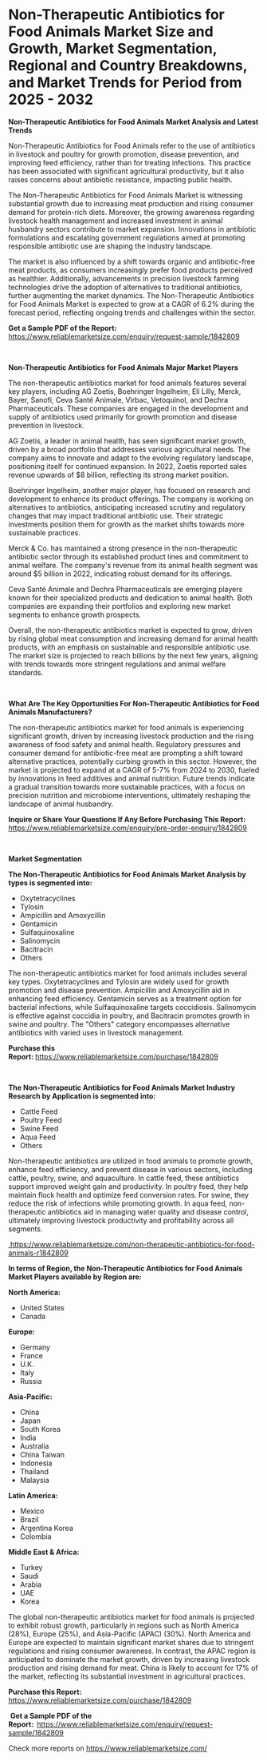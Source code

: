 <p><h1>Non-Therapeutic Antibiotics for Food Animals Market Size and Growth, Market Segmentation, Regional and Country Breakdowns, and Market Trends for Period from 2025 -  2032</h1></p><p><strong>Non-Therapeutic Antibiotics for Food Animals Market Analysis and Latest Trends</strong></p>
<p><p>Non-Therapeutic Antibiotics for Food Animals refer to the use of antibiotics in livestock and poultry for growth promotion, disease prevention, and improving feed efficiency, rather than for treating infections. This practice has been associated with significant agricultural productivity, but it also raises concerns about antibiotic resistance, impacting public health.</p><p>The Non-Therapeutic Antibiotics for Food Animals Market is witnessing substantial growth due to increasing meat production and rising consumer demand for protein-rich diets. Moreover, the growing awareness regarding livestock health management and increased investment in animal husbandry sectors contribute to market expansion. Innovations in antibiotic formulations and escalating government regulations aimed at promoting responsible antibiotic use are shaping the industry landscape.</p><p>The market is also influenced by a shift towards organic and antibiotic-free meat products, as consumers increasingly prefer food products perceived as healthier. Additionally, advancements in precision livestock farming technologies drive the adoption of alternatives to traditional antibiotics, further augmenting the market dynamics. The Non-Therapeutic Antibiotics for Food Animals Market is expected to grow at a CAGR of 6.2% during the forecast period, reflecting ongoing trends and challenges within the sector.</p></p>
<p><strong>Get a Sample PDF of the Report:&nbsp;</strong> <a href="https://www.reliablemarketsize.com/enquiry/request-sample/1842809?utm_campaign=2936&utm_medium=2&utm_source=Github&utm_content=ia&utm_term=26032025&utm_id=non-therapeutic-antibiotics-for-food-animals">https://www.reliablemarketsize.com/enquiry/request-sample/1842809</a></p>
<p>&nbsp;</p>
<p><strong>Non-Therapeutic Antibiotics for Food Animals Major Market Players</strong></p>
<p><p>The non-therapeutic antibiotics market for food animals features several key players, including AG Zoetis, Boehringer Ingelheim, Eli Lilly, Merck, Bayer, Sanofi, Ceva Santé Animale, Virbac, Vetoquinol, and Dechra Pharmaceuticals. These companies are engaged in the development and supply of antibiotics used primarily for growth promotion and disease prevention in livestock.</p><p>AG Zoetis, a leader in animal health, has seen significant market growth, driven by a broad portfolio that addresses various agricultural needs. The company aims to innovate and adapt to the evolving regulatory landscape, positioning itself for continued expansion. In 2022, Zoetis reported sales revenue upwards of $8 billion, reflecting its strong market position.</p><p>Boehringer Ingelheim, another major player, has focused on research and development to enhance its product offerings. The company is working on alternatives to antibiotics, anticipating increased scrutiny and regulatory changes that may impact traditional antibiotic use. Their strategic investments position them for growth as the market shifts towards more sustainable practices.</p><p>Merck & Co. has maintained a strong presence in the non-therapeutic antibiotic sector through its established product lines and commitment to animal welfare. The company's revenue from its animal health segment was around $5 billion in 2022, indicating robust demand for its offerings.</p><p>Ceva Santé Animale and Dechra Pharmaceuticals are emerging players known for their specialized products and dedication to animal health. Both companies are expanding their portfolios and exploring new market segments to enhance growth prospects.</p><p>Overall, the non-therapeutic antibiotics market is expected to grow, driven by rising global meat consumption and increasing demand for animal health products, with an emphasis on sustainable and responsible antibiotic use. The market size is projected to reach billions by the next few years, aligning with trends towards more stringent regulations and animal welfare standards.</p></p>
<p>&nbsp;</p>
<p><strong>What Are The Key Opportunities For Non-Therapeutic Antibiotics for Food Animals Manufacturers?</strong></p>
<p><p>The non-therapeutic antibiotics market for food animals is experiencing significant growth, driven by increasing livestock production and the rising awareness of food safety and animal health. Regulatory pressures and consumer demand for antibiotic-free meat are prompting a shift toward alternative practices, potentially curbing growth in this sector. However, the market is projected to expand at a CAGR of 5-7% from 2024 to 2030, fueled by innovations in feed additives and animal nutrition. Future trends indicate a gradual transition towards more sustainable practices, with a focus on precision nutrition and microbiome interventions, ultimately reshaping the landscape of animal husbandry.</p></p>
<p><strong>Inquire or Share Your Questions If Any Before Purchasing This Report:</strong> <a href="https://www.reliablemarketsize.com/enquiry/pre-order-enquiry/1842809?utm_campaign=2936&utm_medium=2&utm_source=Github&utm_content=ia&utm_term=26032025&utm_id=non-therapeutic-antibiotics-for-food-animals">https://www.reliablemarketsize.com/enquiry/pre-order-enquiry/1842809</a></p>
<p>&nbsp;</p>
<p><strong>Market Segmentation</strong></p>
<p><strong>The Non-Therapeutic Antibiotics for Food Animals Market Analysis by types is segmented into:</strong></p>
<p><ul><li>Oxytetracyclines</li><li>Tylosin</li><li>Ampicillin and Amoxycillin</li><li>Gentamicin</li><li>Sulfaquinoxaline</li><li>Salinomycin</li><li>Bacitracin</li><li>Others</li></ul></p>
<p><p>The non-therapeutic antibiotics market for food animals includes several key types. Oxytetracyclines and Tylosin are widely used for growth promotion and disease prevention. Ampicillin and Amoxycillin aid in enhancing feed efficiency. Gentamicin serves as a treatment option for bacterial infections, while Sulfaquinoxaline targets coccidiosis. Salinomycin is effective against coccidia in poultry, and Bacitracin promotes growth in swine and poultry. The "Others" category encompasses alternative antibiotics with varied uses in livestock management.</p></p>
<p><strong>Purchase this Report:&nbsp;</strong><a href="https://www.reliablemarketsize.com/purchase/1842809?utm_campaign=2936&utm_medium=2&utm_source=Github&utm_content=ia&utm_term=26032025&utm_id=non-therapeutic-antibiotics-for-food-animals">https://www.reliablemarketsize.com/purchase/1842809</a></p>
<p>&nbsp;</p>
<p><strong>The Non-Therapeutic Antibiotics for Food Animals Market Industry Research by Application is segmented into:</strong></p>
<p><ul><li>Cattle Feed</li><li>Poultry Feed</li><li>Swine Feed</li><li>Aqua Feed</li><li>Others</li></ul></p>
<p><p>Non-therapeutic antibiotics are utilized in food animals to promote growth, enhance feed efficiency, and prevent disease in various sectors, including cattle, poultry, swine, and aquaculture. In cattle feed, these antibiotics support improved weight gain and productivity. In poultry feed, they help maintain flock health and optimize feed conversion rates. For swine, they reduce the risk of infections while promoting growth. In aqua feed, non-therapeutic antibiotics aid in managing water quality and disease control, ultimately improving livestock productivity and profitability across all segments.</p></p>
<p><a href="https://www.reliablemarketsize.com/non-therapeutic-antibiotics-for-food-animals-r1842809?utm_campaign=2936&utm_medium=2&utm_source=Github&utm_content=ia&utm_term=26032025&utm_id=non-therapeutic-antibiotics-for-food-animals">&nbsp;https://www.reliablemarketsize.com/non-therapeutic-antibiotics-for-food-animals-r1842809</a></p>
<p><strong>In terms of Region, the Non-Therapeutic Antibiotics for Food Animals Market Players available by Region are:</strong></p>
<p>
    <p> <strong> North America: </strong>
        <ul>
            <li>United States</li>
            <li>Canada</li>
        </ul>
        </p> 
    <p> <strong> Europe: </strong>
        <ul>
            <li>Germany</li>
            <li>France</li>
            <li>U.K.</li>
            <li>Italy</li>
            <li>Russia</li>
        </ul>
        </p> 
    <p> <strong> Asia-Pacific: </strong>
        <ul>
            <li>China</li>
            <li>Japan</li>
            <li>South Korea</li>
            <li>India</li>
            <li>Australia</li>
            <li>China Taiwan</li>
            <li>Indonesia</li>
            <li>Thailand</li>
            <li>Malaysia</li>
        </ul>
        </p> 
    <p> <strong> Latin America: </strong>
        <ul>
            <li>Mexico</li>
            <li>Brazil</li>
            <li>Argentina Korea</li>
            <li>Colombia</li>
        </ul>
        </p> 
    <p> <strong> Middle East & Africa: </strong>
        <ul>
            <li>Turkey</li>
            <li>Saudi</li>
            <li>Arabia</li>
            <li>UAE</li>
            <li>Korea</li>
        </ul>
    </p>
    </p>
<p><p>The global non-therapeutic antibiotics market for food animals is projected to exhibit robust growth, particularly in regions such as North America (28%), Europe (25%), and Asia-Pacific (APAC) (30%). North America and Europe are expected to maintain significant market shares due to stringent regulations and rising consumer awareness. In contrast, the APAC region is anticipated to dominate the market growth, driven by increasing livestock production and rising demand for meat. China is likely to account for 17% of the market, reflecting its substantial investment in agricultural practices.</p></p>
<p><strong>Purchase this Report: </strong><a href="https://www.reliablemarketsize.com/purchase/1842809?utm_campaign=2936&utm_medium=2&utm_source=Github&utm_content=ia&utm_term=26032025&utm_id=non-therapeutic-antibiotics-for-food-animals">https://www.reliablemarketsize.com/purchase/1842809</a></p>
<p>&nbsp;<strong>Get a Sample PDF of the Report:&nbsp;&nbsp;</strong><a href="https://www.reliablemarketsize.com/enquiry/request-sample/1842809?utm_campaign=2936&utm_medium=2&utm_source=Github&utm_content=ia&utm_term=26032025&utm_id=non-therapeutic-antibiotics-for-food-animals">https://www.reliablemarketsize.com/enquiry/request-sample/1842809</a></p>
<p><strong></strong></p>
<p>Check more reports on <a href="https://www.reliablemarketsize.com/?utm_campaign=2936&utm_medium=2&utm_source=Github&utm_content=ia&utm_term=26032025&utm_id=non-therapeutic-antibiotics-for-food-animals">https://www.reliablemarketsize.com/</a></p>